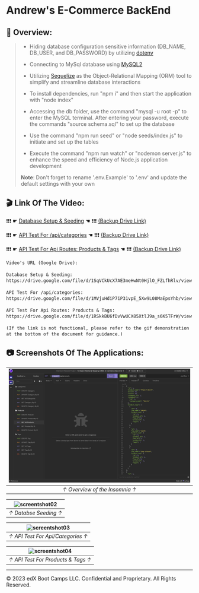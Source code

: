 # Andrew's E-Commerce BackEnd

## 🔎 Overview:

> - Hiding database configuration sensitive information (DB_NAME, DB_USER, and DB_PASSWORD) by utilizing [dotenv](https://www.npmjs.com/package/dotenv)
>
> - Connecting to MySql database using [MySQL2](https://www.npmjs.com/package/mysql2)
>
> - Utilizing [Sequelize](https://www.npmjs.com/package/sequelize) as the Object-Relational Mapping (ORM) tool to simplify and streamline database interactions
>
> - To install dependencies, run "npm i" and then start the application with "node index"
>
> - Accessing the db folder, use the command "mysql -u root -p" to enter the MySQL terminal. After entering your password, execute the commands "source schema.sql" to set up the database
>
> - Use the command "npm run seed" or "node seeds/index.js" to initiate and set up the tables
>
> - Execute the command "npm run watch" or "nodemon server.js" to enhance the speed and efficiency of Node.js application development
>
> **Note**: Don't forget to rename '.env.Example' to '.env' and update the default settings with your own

## 🎬 Link Of The Video:

❗❗❗ ☛ [Database Setup & Seeding](https://watch.screencastify.com/v/rQXKnyQXUDwdIbTAsF3k) ☚ ❗❗❗
[(Backup Drive Link)](https://drive.google.com/file/d/1SqVCkUcX7AE3meHwNt0HjlO_FZLfhRlv/view)

❗❗❗ ☛ [API Test For /api/categories](https://watch.screencastify.com/v/IZ0ntd8aV8ZbJk9fDrp9) ☚ ❗❗❗
[(Backup Drive Link)](https://drive.google.com/file/d/1MVjuHdiP7iP31vpE_5Xw9L08MaEpsYhb/view)

❗❗❗ ☛ [API Test For Api Routes: Products & Tags](https://watch.screencastify.com/v/aQRgJOkCRk9wgRd33C9Q) ☚ ❗❗❗
[(Backup Drive Link)](https://drive.google.com/file/d/1RSkkBU6fDvVwUCX85XtlJ9a_s6K5TFrW/view)

```
Video's URL (Google Drive):

Database Setup & Seeding:
https://drive.google.com/file/d/1SqVCkUcX7AE3meHwNt0HjlO_FZLfhRlv/view

API Test For /api/categories:
https://drive.google.com/file/d/1MVjuHdiP7iP31vpE_5Xw9L08MaEpsYhb/view

API Test For Api Routes: Products & Tags:
https://drive.google.com/file/d/1RSkkBU6fDvVwUCX85XtlJ9a_s6K5TFrW/view

(If the link is not functional, please refer to the gif demonstration at the bottom of the document for guidance.)
```

## 📷 Screenshots Of The Applications:

| ![screentshot01](./assets/01.png) |
| :-------------------------------: |
|  _↑ Overview of the Insomnia ↑_   |

| ![screentshot02](./assets/E-Commerce_BackEnd_Text_DatabaseSetup.gif) |
| :------------------------------------------------------------------: |
|                        _↑ Databse Seeding ↑_                         |

| ![screentshot03](./assets/E-Commerce_BackEnd_Text_API_Category.gif) |
| :-----------------------------------------------------------------: |
|                  _↑ API Test For Api/Categories ↑_                  |

| ![screentshot04](./assets/E-Commerce_BackEnd_Text_API_Product_Tag.gif) |
| :--------------------------------------------------------------------: |
|                   _↑ API Test For Products & Tags ↑_                   |

---

© 2023 edX Boot Camps LLC. Confidential and Proprietary. All Rights Reserved.

